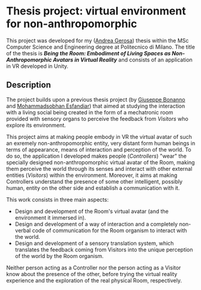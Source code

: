 # Thesis project: virtual environment for non-anthropomorphic

This project was developed for my ([Andrea Gerosa](https://github.com/Jerry98x)) thesis within the MSc Computer Science and Engineering degree at Politecnico di Milano. The title of the thesis is ___Being the Room: Embodiment of Living Spaces as Non-Anthropomorphic Avatars in Virtual Reality___ and consists of an application in VR developed in Unity.

## Description

The project builds upon a previous thesis project (by [Giuseppe Bonanno](https://www.politesi.polimi.it/handle/10589/227395) and [Mohammadsobhan Esfandiar](https://www.politesi.polimi.it/handle/10589/227725)) that aimed at studying the interaction with a living social being created in the form of a mechatronic room provided with sensory organs to perceive the feedback from _Visitors_ who explore its environment.

This project aims at making people embody in VR the virtual avatar of such an exremely non-anthropomorphic entity, very distant form human beings in terms of appearance, means of interaction and perception of the world. To do so, the application I developed makes people (_Controllers_) "wear" the specially designed non-anthropomorphic virtual avatar of the Room, making them perceive the world through its senses and interact with other external entities (_Visitors_) within the environment. Moreover, it aims at making Controllers understand the presence of some other intelligent, possibly human, entity on the other side and establish a communication with it.

This work consists in three main aspects:
* Design and development of the Room's virtual avatar (and the environment it immersed in).
* Design and development of a way of interaction and a completely non-verbal code of communication for the Room organism to interact with the world.
* Design and development of a sensory translation system, which translates the feedback coming from Visitors into the unique perception of the world by the Room organism.

Neither person acting as a Controller nor the person acting as a Visitor know about the presence of the other, before trying the virtual reality experience and the exploration of the real physical Room, respectively.
